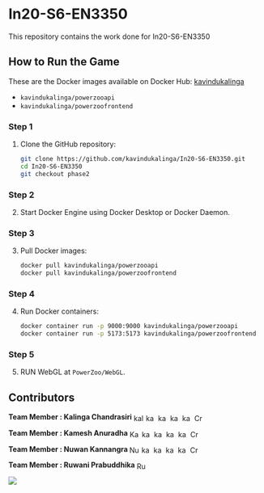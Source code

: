 # In20-S6-EN3350
This repository contains the work done for In20-S6-EN3350

<!--<p align="left"> <img src="https://img.shields.io/github/languages/count/kavindukalinga/In20-S6-EN3350" alt="kavindukalinga" /> <img src="https://img.shields.io/github/languages/top/kavindukalinga/In20-S6-EN3350" alt="kavindukalinga" /> <img src="https://img.shields.io/github/last-commit/kavindukalinga/In20-S6-EN3350" alt="kavindukalinga" /></a> </p>-->

## How to Run the Game


These are the Docker images available on Docker Hub: [kavindukalinga](https://hub.docker.com/u/kavindukalinga)

- `kavindukalinga/powerzooapi`
- `kavindukalinga/powerzoofrontend`

### Step 1

1. Clone the GitHub repository:
   ```bash
   git clone https://github.com/kavindukalinga/In20-S6-EN3350.git
   cd In20-S6-EN3350
   git checkout phase2
   ```

### Step 2

2. Start Docker Engine using Docker Desktop or Docker Daemon.

### Step 3

3. Pull Docker images:
   ```bash
   docker pull kavindukalinga/powerzooapi
   docker pull kavindukalinga/powerzoofrontend
   ```

### Step 4

4. Run Docker containers:
   ```bash
   docker container run -p 9000:9000 kavindukalinga/powerzooapi
   docker container run -p 5173:5173 kavindukalinga/powerzoofrontend
   ```

### Step 5

5. RUN WebGL at `PowerZoo/WebGL`.


## Contributors

<p align="left"> <b>Team Member : Kalinga Chandrasiri</b>
<a href="https://www.linkedin.com/in/kalingachandrasiri" target="blank"><img align="center" src="https://raw.githubusercontent.com/rahuldkjain/github-profile-readme-generator/master/src/images/icons/Social/linked-in-alt.svg" alt="kalingachandrasiri" height="15" width="20" /></a>
<a href="https://twitter.com/yuk_kalinga_c" target="blank"><img align="center" src="https://raw.githubusercontent.com/rahuldkjain/github-profile-readme-generator/master/src/images/icons/Social/twitter.svg" alt="kavindukalinga" height="15" width="20" /></a>
<a href="https://stackoverflow.com/users/16277941/kavindu-kalinga" target="blank"><img align="center" src="https://raw.githubusercontent.com/rahuldkjain/github-profile-readme-generator/master/src/images/icons/Social/stack-overflow.svg" alt="kavindu-kalinga" height="15" width="20" /></a>
<a href="https://www.facebook.com/kavindu.kalinga" target="blank"><img align="center" src="https://raw.githubusercontent.com/rahuldkjain/github-profile-readme-generator/master/src/images/icons/Social/facebook.svg" alt="kavindu.kalinga" height="15" width="20" /></a>
<a href="https://www.instagram.com/kavindu_kalinga" target="blank"><img align="center" src="https://raw.githubusercontent.com/rahuldkjain/github-profile-readme-generator/master/src/images/icons/Social/instagram.svg" alt="kavindu_kalinga" height="15" width="20" /></a>
<!-- <a href="https://www.youtube.com/c/uckvw2mrlhn_qxktjxyzahzw" target="blank"><img align="center" src="https://raw.githubusercontent.com/rahuldkjain/github-profile-readme-generator/master/src/images/icons/Social/youtube.svg" alt="uckvw2mrlhn_qxktjxyzahzw" height="15" width="20" /></a> -->
<a href="https://discord.gg/CrazzyHawK#8536" target="blank"><img align="center" src="https://raw.githubusercontent.com/rahuldkjain/github-profile-readme-generator/master/src/images/icons/Social/discord.svg" alt="CrazzyHawK#8536" height="15" width="20" /></a>
</p>

<p align="left"> <b> Team Member : Kamesh Anuradha</b>
<a href="https://www.linkedin.com/in/kamesh-anuradha" target="blank"><img align="center" src="https://raw.githubusercontent.com/rahuldkjain/github-profile-readme-generator/master/src/images/icons/Social/linked-in-alt.svg" alt="KameshAnuradha" height="15" width="20" /></a>
<a href="https://twitter.com/kameshanuradha" target="blank"><img align="center" src="https://raw.githubusercontent.com/rahuldkjain/github-profile-readme-generator/master/src/images/icons/Social/twitter.svg" alt="kavindukalinga" height="15" width="20" /></a>
<a href="https://stackoverflow.com/users/" target="blank"><img align="center" src="https://raw.githubusercontent.com/rahuldkjain/github-profile-readme-generator/master/src/images/icons/Social/stack-overflow.svg" alt="kavindu-kalinga" height="15" width="20" /></a>
<a href="https://www.facebook.com/ask.anuradha" target="blank"><img align="center" src="https://raw.githubusercontent.com/rahuldkjain/github-profile-readme-generator/master/src/images/icons/Social/facebook.svg" alt="kavindu.kalinga" height="15" width="20" /></a>
<a href="https://www.instagram.com/ask_anuradha" target="blank"><img align="center" src="https://raw.githubusercontent.com/rahuldkjain/github-profile-readme-generator/master/src/images/icons/Social/instagram.svg" alt="kavindu_kalinga" height="15" width="20" /></a>
<a href="https://discord.gg/i_hvnt_discord_acc" target="blank"><img align="center" src="https://raw.githubusercontent.com/rahuldkjain/github-profile-readme-generator/master/src/images/icons/Social/discord.svg" alt="CrazzyHawK#8536" height="15" width="20" /></a>
</p>

<p align="left"> <b>Team Member : Nuwan Kannangra </b>
<a href="https://www.linkedin.com/in/Nuwan Kannangra" target="blank"><img align="center" src="https://raw.githubusercontent.com/rahuldkjain/github-profile-readme-generator/master/src/images/icons/Social/linked-in-alt.svg" alt="NuwanKannangra" height="15" width="20" /></a>
<a href="https://twitter.com/kannangaranv" target="blank"><img align="center" src="https://raw.githubusercontent.com/rahuldkjain/github-profile-readme-generator/master/src/images/icons/Social/twitter.svg" alt="kavindukalinga" height="15" width="20" /></a>
<a href="https://stackoverflow.com/users/23588925/nuwan-kannangara" target="blank"><img align="center" src="https://raw.githubusercontent.com/rahuldkjain/github-profile-readme-generator/master/src/images/icons/Social/stack-overflow.svg" alt="kavindu-kalinga" height="15" width="20" /></a>
<a href="https://www.facebook.com/nuwan.kannangara.35" target="blank"><img align="center" src="https://raw.githubusercontent.com/rahuldkjain/github-profile-readme-generator/master/src/images/icons/Social/facebook.svg" alt="kavindu.kalinga" height="15" width="20" /></a>
<a href="https://www.instagram.com/__nvk____/" target="blank"><img align="center" src="https://raw.githubusercontent.com/rahuldkjain/github-profile-readme-generator/master/src/images/icons/Social/instagram.svg" alt="kavindu_kalinga" height="15" width="20" /></a>
<a href="https://discord.gg/i_hvnt_discord_acc" target="blank"><img align="center" src="https://raw.githubusercontent.com/rahuldkjain/github-profile-readme-generator/master/src/images/icons/Social/discord.svg" alt="CrazzyHawK#8536" height="15" width="20" /></a>
</p>

<p align="left"> <b> Team Member : Ruwani Prabuddhika</b>
<a href="https://github.com/Ruwani Prabuddhika" target="blank"><img align="center" src="https://raw.githubusercontent.com/rahuldkjain/github-profile-readme-generator/master/src/images/icons/Social/linked-in-alt.svg" alt="RuwaniPrabuddhika" height="15" width="20" /></a>
</p>

<a href="https://github.com/kavindukalinga/In20-S6-EN3350/graphs/contributors">
  <img src="https://contrib.rocks/image?repo=kavindukalinga/In20-S6-EN3350" />
</a>
